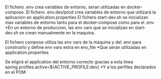 El fichero .env crea variables de entorno, seran utilizadas en docker-compose.
El fichero .env.dev/prod crea variables de entorno que utilizará la aplicacion en application.properties
El fichero start-dev.sh se inicializan mas variables de entorno tanto para el docker-compose como para el .env
*En un entorno de produccion, las env vars que se inicializan en start-dev.sh se crean manualmente en la maquina.

El fichero compose utiliza las env vars de la maquina y del .env para construirlo y define env vars extra en env_file
*Que seran utilizadas en application.properties

Se eligirá el application del entorno correcto gracias a esta linea spring.profiles.active=${ACTIVE_PROFILE:dev}
*Y a los perfiles declarados en el POM
